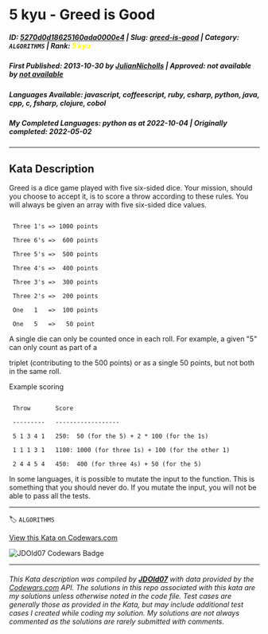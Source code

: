 # 5 kyu - Greed is Good

##### **ID**: [5270d0d18625160ada0000e4](https://www.codewars.com/kata/5270d0d18625160ada0000e4) | **Slug**: [greed-is-good](https://www.codewars.com/kata/5270d0d18625160ada0000e4) | **Category**: `ALGORITHMS` | **Rank**: <span style="color:yellow">5 kyu</span>

##### **First Published**: 2013-10-30 ***by*** [JulianNicholls](https://www.codewars.com/users/JulianNicholls) | **Approved**: *not available* ***by*** [*not available*](*https://www.codewars.com*)

##### **Languages Available**: javascript, coffeescript, ruby, csharp, python, java, cpp, c, fsharp, clojure, cobol

##### **My Completed Languages**: python ***as at*** 2022-10-04 | **Originally completed**: 2022-05-02

---

## Kata Description


Greed is a dice game played with five six-sided dice. Your mission, should you choose to accept it, is to score a throw according to these rules. You will always be given an array with five six-sided dice values.



``` 

 Three 1's => 1000 points

 Three 6's =>  600 points

 Three 5's =>  500 points

 Three 4's =>  400 points

 Three 3's =>  300 points

 Three 2's =>  200 points

 One   1   =>  100 points

 One   5   =>   50 point

```



A single die can only be counted once in each roll. For example, a given "5" can only count as part of a 

triplet (contributing to the 500 points) or as a single 50 points, but not both in the same roll.



Example scoring



```

 Throw       Score

 ---------   ------------------

 5 1 3 4 1   250:  50 (for the 5) + 2 * 100 (for the 1s)

 1 1 1 3 1   1100: 1000 (for three 1s) + 100 (for the other 1)

 2 4 4 5 4   450:  400 (for three 4s) + 50 (for the 5)

```



In some languages, it is possible to mutate the input to the function. This is something that you should never do. If you mutate the input, you will not be able to pass all the tests.



---


🏷 `ALGORITHMS`


[View this Kata on Codewars.com](https://www.codewars.com/kata/5270d0d18625160ada0000e4)

![](https://www.codewars.com/users/jdold07/badges/large "JDOld07 Codewars Badge")

---

###### *This Kata description was compiled by [**JDOld07**](https://tpstech.dev) with data provided by the [Codewars.com](https://www.codewars.com) API.  The solutions in this repo associated with this kata are my solutions unless otherwise noted in the code file.  Test cases are generally those as provided in the Kata, but may include additional test cases I created while coding my solution.  My solutions are not always commented as the solutions are rarely submitted with comments.*
